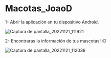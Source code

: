 # Macotas_JoaoD
1- Abrir la aplicación en tu dispositivo Android.


![Captura de pantalla_20221121_111921](https://user-images.githubusercontent.com/115562340/203220439-a3ea1c17-cda1-402a-bf9d-1bd9447667d0.png)

2- Encontraras la información de tus mascotas! :D





![Captura de pantalla_20221121_112039](https://user-images.githubusercontent.com/115562340/203220602-8a0aa858-28be-472d-b237-3983ab4b6137.png)
